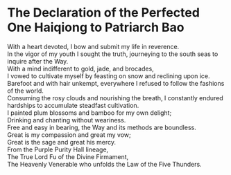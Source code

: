 # The Declaration of the Perfected One Haiqiong to Patriarch Bao

With a heart devoted, I bow and submit my life in reverence.  
In the vigor of my youth I sought the truth, journeying to the south seas to inquire after the Way.  
With a mind indifferent to gold, jade, and brocades,  
I vowed to cultivate myself by feasting on snow and reclining upon ice.  
Barefoot and with hair unkempt, everywhere I refused to follow the fashions of the world.  
Consuming the rosy clouds and nourishing the breath, I constantly endured hardships to accumulate steadfast cultivation.  
I painted plum blossoms and bamboo for my own delight;  
Drinking and chanting without weariness.  
Free and easy in bearing, the Way and its methods are boundless.  
Great is my compassion and great my vow;  
Great is the sage and great his mercy.  
From the Purple Purity Hall lineage,  
The True Lord Fu of the Divine Firmament,  
The Heavenly Venerable who unfolds the Law of the Five Thunders.
